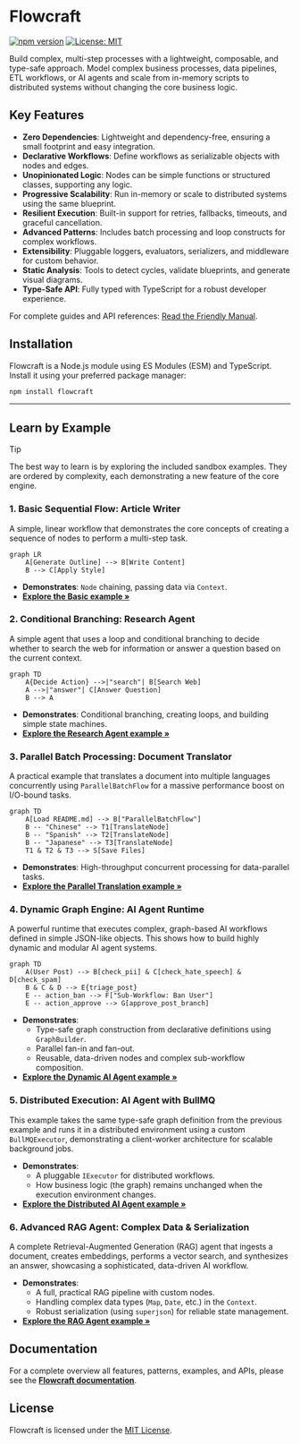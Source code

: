 # Flowcraft

[![npm version](https://img.shields.io/npm/v/flowcraft.svg)](https://www.npmjs.com/package/flowcraft)
[![License: MIT](https://img.shields.io/badge/License-MIT-yellow.svg)](https://opensource.org/licenses/MIT)

Build complex, multi-step processes with a lightweight, composable, and type-safe approach. Model complex business processes, data pipelines, ETL workflows, or AI agents and scale from in-memory scripts to distributed systems without changing the core business logic.

## Key Features

- **Zero Dependencies**: Lightweight and dependency-free, ensuring a small footprint and easy integration.
- **Declarative Workflows**: Define workflows as serializable objects with nodes and edges.
- **Unopinionated Logic**: Nodes can be simple functions or structured classes, supporting any logic.
- **Progressive Scalability**: Run in-memory or scale to distributed systems using the same blueprint.
- **Resilient Execution**: Built-in support for retries, fallbacks, timeouts, and graceful cancellation.
- **Advanced Patterns**: Includes batch processing and loop constructs for complex workflows.
- **Extensibility**: Pluggable loggers, evaluators, serializers, and middleware for custom behavior.
- **Static Analysis**: Tools to detect cycles, validate blueprints, and generate visual diagrams.
- **Type-Safe API**: Fully typed with TypeScript for a robust developer experience.

For complete guides and API references: [Read the Friendly Manual](https://gorango.github.io/flowcraft/guide/).

## Installation

Flowcraft is a Node.js module using ES Modules (ESM) and TypeScript. Install it using your preferred package manager:

```bash
npm install flowcraft
```

---

## Learn by Example

> [!TIP]
> The best way to learn is by exploring the included sandbox examples. They are ordered by complexity, each demonstrating a new feature of the core engine.

### 1. Basic Sequential Flow: Article Writer

A simple, linear workflow that demonstrates the core concepts of creating a sequence of nodes to perform a multi-step task.

```mermaid
graph LR
    A[Generate Outline] --> B[Write Content]
    B --> C[Apply Style]
```

- **Demonstrates**: `Node` chaining, passing data via `Context`.
- **[Explore the Basic example &raquo;](https://github.com/gorango/flowcraft/tree/main/sandbox/1.basic/)**

### 2. Conditional Branching: Research Agent

A simple agent that uses a loop and conditional branching to decide whether to search the web for information or answer a question based on the current context.

```mermaid
graph TD
    A{Decide Action} -->|"search"| B[Search Web]
    A -->|"answer"| C[Answer Question]
    B --> A
```

- **Demonstrates**: Conditional branching, creating loops, and building simple state machines.
- **[Explore the Research Agent example &raquo;](https://github.com/gorango/flowcraft/tree/main/sandbox/2.research/)**

### 3. Parallel Batch Processing: Document Translator

A practical example that translates a document into multiple languages concurrently using `ParallelBatchFlow` for a massive performance boost on I/O-bound tasks.

```mermaid
graph TD
    A[Load README.md] --> B["ParallelBatchFlow"]
    B -- "Chinese" --> T1[TranslateNode]
    B -- "Spanish" --> T2[TranslateNode]
    B -- "Japanese" --> T3[TranslateNode]
    T1 & T2 & T3 --> S[Save Files]
```

- **Demonstrates**: High-throughput concurrent processing for data-parallel tasks.
- **[Explore the Parallel Translation example &raquo;](https://github.com/gorango/flowcraft/tree/main/sandbox/3.parallel/)**

### 4. Dynamic Graph Engine: AI Agent Runtime

A powerful runtime that executes complex, graph-based AI workflows defined in simple JSON-like objects. This shows how to build highly dynamic and modular AI agent systems.

```mermaid
graph TD
    A(User Post) --> B[check_pii] & C[check_hate_speech] & D[check_spam]
    B & C & D --> E{triage_post}
    E -- action_ban --> F["Sub-Workflow: Ban User"]
    E -- action_approve --> G[approve_post_branch]
```

- **Demonstrates**:
    - Type-safe graph construction from declarative definitions using `GraphBuilder`.
    - Parallel fan-in and fan-out.
    - Reusable, data-driven nodes and complex sub-workflow composition.
- **[Explore the Dynamic AI Agent example &raquo;](https://github.com/gorango/flowcraft/tree/main/sandbox/4.dag/)**

### 5. Distributed Execution: AI Agent with BullMQ

This example takes the same type-safe graph definition from the previous example and runs it in a distributed environment using a custom `BullMQExecutor`, demonstrating a client-worker architecture for scalable background jobs.

- **Demonstrates**:
    - A pluggable `IExecutor` for distributed workflows.
    - How business logic (the graph) remains unchanged when the execution environment changes.
- **[Explore the Distributed AI Agent example &raquo;](https://github.com/gorango/flowcraft/tree/main/sandbox/5.distributed/)**

### 6. Advanced RAG Agent: Complex Data & Serialization

A complete Retrieval-Augmented Generation (RAG) agent that ingests a document, creates embeddings, performs a vector search, and synthesizes an answer, showcasing a sophisticated, data-driven AI workflow.

- **Demonstrates**:
    - A full, practical RAG pipeline with custom nodes.
    - Handling complex data types (`Map`, `Date`, etc.) in the `Context`.
    - Robust serialization (using `superjson`) for reliable state management.
- **[Explore the RAG Agent example &raquo;](https://github.com/gorango/flowcraft/tree/main/sandbox/6.rag/)**

## Documentation

For a complete overview all features, patterns, examples, and APIs, please see the **[Flowcraft documentation](https://gorango.github.io/flowcraft/guide/)**.

## License

Flowcraft is licensed under the [MIT License](LICENSE).
